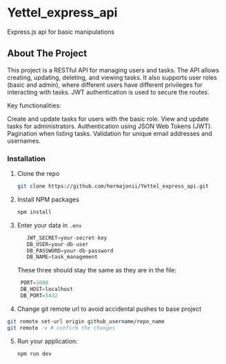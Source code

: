 # Yettel_express_api
Express.js api for basic manipulations

## About The Project

This project is a RESTful API for managing users and tasks. The API allows creating, updating, deleting, and viewing tasks. It also supports user roles (basic and admin), where different users have different privileges for interacting with tasks. JWT authentication is used to secure the routes.

Key functionalities:

Create and update tasks for users with the basic role.
View and update tasks for administrators.
Authentication using JSON Web Tokens (JWT).
Pagination when listing tasks.
Validation for unique email addresses and usernames.


### Installation


1. Clone the repo
   ```sh
   git clone https://github.com/hermajonii/Yettel_express_api.git
   ```
3. Install NPM packages
   ```sh
   npm install
   ```
4. Enter your data in `.env`
   ```js
      JWT_SECRET=your-secret-key
      DB_USER=your-db-user
      DB_PASSWORD=your-db-password
      DB_NAME=task_management

   ```
   These three should stay the same as they are in the file:
   ```js
    PORT=3000
    DB_HOST=localhost
    DB_PORT=5432
    ```
6.  Change git remote url to avoid accidental pushes to base project
   ```sh
   git remote set-url origin github_username/repo_name
   git remote -v # confirm the changes 
   ```
5. Run your application: 
    ```sh
    npm run dev 
    ```